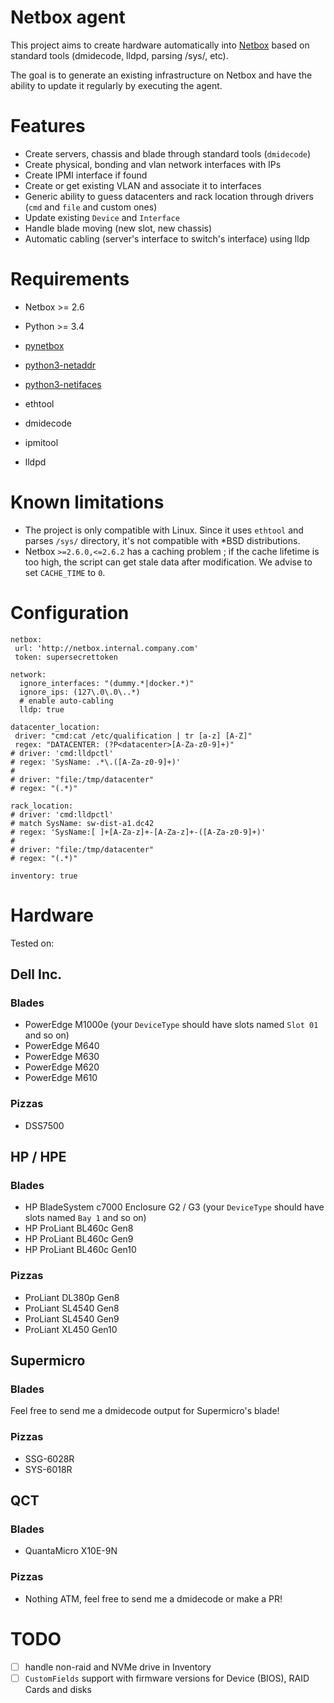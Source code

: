 # Netbox agent


This project aims to create hardware automatically into [Netbox](https://github.com/netbox-community/netbox) based on standard tools (dmidecode, lldpd, parsing /sys/, etc).

The goal is to generate an existing infrastructure on Netbox and have the ability to update it regularly by executing the agent.

# Features

* Create servers, chassis and blade through standard tools (`dmidecode`)
* Create physical, bonding and vlan network interfaces with IPs
* Create IPMI interface if found
* Create or get existing VLAN and associate it to interfaces
* Generic ability to guess datacenters and rack location through drivers (`cmd` and `file` and custom ones)
* Update existing `Device` and `Interface`
* Handle blade moving (new slot, new chassis)
* Automatic cabling (server's interface to switch's interface) using lldp

# Requirements

- Netbox >= 2.6
- Python >= 3.4
- [pynetbox](https://github.com/digitalocean/pynetbox/)
- [python3-netaddr](https://github.com/drkjam/netaddr)
- [python3-netifaces](https://github.com/al45tair/netifaces)

- ethtool
- dmidecode
- ipmitool
- lldpd

# Known limitations

* The project is only compatible with Linux.
Since it uses `ethtool` and parses `/sys/` directory, it's not compatible with *BSD distributions.
* Netbox `>=2.6.0,<=2.6.2` has a caching problem ; if the cache lifetime is too high, the script can get stale data after modification.
We advise to set `CACHE_TIME` to `0`.

# Configuration

```
netbox:
 url: 'http://netbox.internal.company.com'
 token: supersecrettoken

network:
  ignore_interfaces: "(dummy.*|docker.*)"
  ignore_ips: (127\.0\.0\..*)
  # enable auto-cabling
  lldp: true

datacenter_location:
 driver: "cmd:cat /etc/qualification | tr [a-z] [A-Z]"
 regex: "DATACENTER: (?P<datacenter>[A-Za-z0-9]+)"
# driver: 'cmd:lldpctl'
# regex: 'SysName: .*\.([A-Za-z0-9]+)'
#
# driver: "file:/tmp/datacenter"
# regex: "(.*)"

rack_location:
# driver: 'cmd:lldpctl'
# match SysName: sw-dist-a1.dc42
# regex: 'SysName:[ ]+[A-Za-z]+-[A-Za-z]+-([A-Za-z0-9]+)'
#
# driver: "file:/tmp/datacenter"
# regex: "(.*)"

inventory: true
```

# Hardware

Tested on:

## Dell Inc.

### Blades

* PowerEdge M1000e (your `DeviceType` should have slots named `Slot 01` and so on)
* PowerEdge M640
* PowerEdge M630
* PowerEdge M620
* PowerEdge M610

### Pizzas

* DSS7500

## HP / HPE

### Blades

* HP BladeSystem c7000 Enclosure G2 / G3 (your `DeviceType` should have slots named `Bay 1` and so on)
* HP ProLiant BL460c Gen8
* HP ProLiant BL460c Gen9
* HP ProLiant BL460c Gen10

### Pizzas

* ProLiant DL380p Gen8
* ProLiant SL4540 Gen8
* ProLiant SL4540 Gen9
* ProLiant XL450 Gen10

## Supermicro

### Blades

Feel free to send me a dmidecode output for Supermicro's blade!

### Pizzas

* SSG-6028R
* SYS-6018R

## QCT

### Blades

* QuantaMicro X10E-9N

### Pizzas

* Nothing ATM, feel free to send me a dmidecode or make a PR!

# TODO

- [ ] handle non-raid and NVMe drive in Inventory
- [ ] `CustomFields` support with firmware versions for Device (BIOS), RAID Cards and disks
